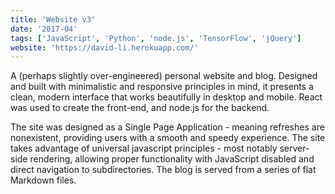 ```yaml
---
title: 'Website v3'
date: '2017-04'
tags: ['JavaScript', 'Python', 'node.js', 'TensorFlow', 'jQuery']
website: 'https://david-li.herokuapp.com/'
---
```


A (perhaps slightly over-engineered) personal website and blog. Designed and built with minimalistic and responsive principles in mind, it presents a clean, modern interface that works beautifully in desktop and mobile. React was used to create the front-end, and node.js for the backend.

The site was designed as a Single Page Application - meaning refreshes are nonexistent, providing users with a smooth and speedy experience. The site takes advantage of universal javascript principles - most notably server-side rendering, allowing proper functionality with JavaScript disabled and direct navigation to subdirectories. The blog is served from a series of flat Markdown files.
